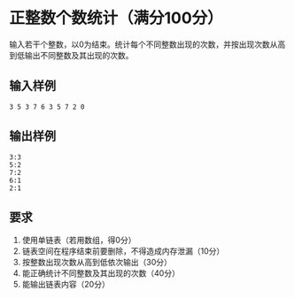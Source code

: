 # 正整数个数统计（满分100分）

输入若干个整数，以0为结束。统计每个不同整数出现的次数，并按出现次数从高到低输出不同整数及其出现的次数。

## 输入样例

```text
3 5 3 7 6 3 5 7 2 0
```

## 输出样例

```text
3:3
5:2
7:2
6:1
2:1
```

## 要求

1. 使用单链表（若用数组，得0分）
2. 链表空间在程序结束前要删除，不得造成内存泄漏（10分）
3. 按整数出现次数从高到低依次输出（30分）
4. 能正确统计不同整数及其出现的次数（40分）
5. 能输出链表内容（20分）
